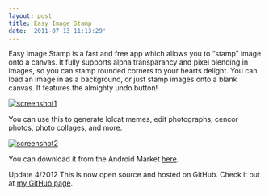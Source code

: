 ```yaml
---
layout: post
title: Easy Image Stamp
date: '2011-07-13 11:13:29'
---
```



Easy Image Stamp is a fast and free app which allows you to “stamp” image onto a canvas. It fully supports alpha transparancy and pixel blending in images, so you can stamp rounded corners to your hearts delight. You can load an image in as a background, or just stamp images onto a blank canvas. It features the almighty undo button!

[![](http://66.147.244.180/~hunterda/content/images/2011/07/screenshot1171-180x300.png "screenshot1")](http://66.147.244.180/~hunterda/content/images/2011/07/screenshot1171.png)

You can use this to generate lolcat memes, edit photographs, cencor photos, photo collages, and more.

[![](http://66.147.244.180/~hunterda/content/images/2011/07/screenshot221-180x300.png "screenshot2")](http://66.147.244.180/~hunterda/content/images/2011/07/screenshot221.png)

You can download it from the Android Market [here](https://market.android.com/details?id=com.hunterdavis.easyimagestamp).

Update 4/2012 This is now open source and hosted on GitHub. Check it out at [my GitHub page](https://github.com/huntergdavis).


